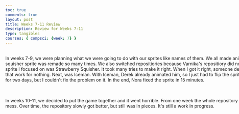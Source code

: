 ```yaml
---
toc: true
comments: true
layout: post
title: Weeks 7-11 Review
description: Review for Weeks 7-11
type: tangibles
courses: { compsci: {week: 7} }
---
```


<html>
<body>
<style>
  .multiline-paragraph {
    width: 1000px; /* Set the desired width */
    white-space: pre-wrap; /* Allow text to wrap within the paragraph */
  }
</style>

 <p class="multiline-paragraph"> 
In weeks 7-9, we were planning what we were going to do with our sprites like names of them. We all made animations for our sprites. The strawberry squisher sprite was remade so many times. We also switched repositiories because Varnika's repositiory did not have the certain files we needed. I sprite I focused on was Strawberry Squisher. It took many tries to make it right. When I got it right, someone deleted it, and made their own. I did all that work for nothing. Next, was Iceman. With Iceman, Derek already animated him, so I just had to flip the sprite. There was another sprite I worked on for two days, but I couldn't fix the problem on it. In the end, Nora fixed the sprite in 15 minutes.
 </p>

  <p class="multiline-paragraph"> 
In weeks 10-11, we decided to put the game together and it went horrible. From one week the whole repository went from looking half decent to a mess. Over time, the repository slowly got better, but still was in pieces. It's still a work in progress. 
 </p>

</body>
</html>
